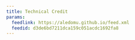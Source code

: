```yaml
---
title: Technical Credit
params:
  feedlink: https://aledomu.github.io/feed.xml
  feedid: d3de6bd7211dca159c051acdc1692fa8
---
```

